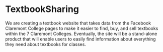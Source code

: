 # TextbookSharing

We are creating a textbook website that takes data from the Facebook Claremont College pages to make it easier to find, buy, and sell textbooks within the 7 Claremont Colleges. Eventually, the site will be a stand-alone product that will enable users to easily find information about everything they need about textbooks for classes.